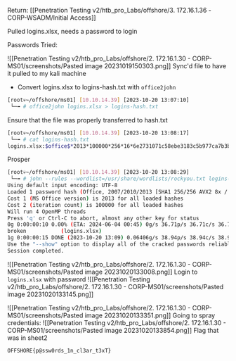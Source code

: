 Return:
[[Penetration Testing v2/htb_pro_Labs/offshore/3. 172.16.1.36 -CORP-WSADM/Initial Access]]

Pulled logins.xlsx, needs a password to login

Passwords Tried:

![[Penetration Testing v2/htb_pro_Labs/offshore/2. 172.16.1.30 - CORP-MS01/screenshots/Pasted image 20231019150303.png]]
Sync'd file to have it pulled to my kali machine
- Convert logins.xlsx to logins-hash.txt with `office2john`
```bash
[root💀~/offshore/ms01] [10.10.14.39] [2023-10-20 13:07:10]  
 └─╼ # office2john logins.xlsx > logins-hash.txt  
```
Ensure that the file was properly transferred to hash.txt
```bash
[root💀~/offshore/ms01] [10.10.14.39] [2023-10-20 13:08:17] 
 └─╼ # cat logins-hash.txt 
logins.xlsx:$office$*2013*100000*256*16*6e2731071c58ebe3183c5b977ca7b3b7*066bf7f3cdf4cafe11174c18628cc37f*82f49a87dd9a11168d4f6fe3527edde1151e78baeccd6a7d32d7a0badc75f531
```
Prosper
```bash
[root💀~/offshore/ms01] [10.10.14.39] [2023-10-20 13:08:29] 
 └─╼ # john --rules --wordlist=/usr/share/wordlists/rockyou.txt logins-hash.txt
Using default input encoding: UTF-8
Loaded 1 password hash (Office, 2007/2010/2013 [SHA1 256/256 AVX2 8x / SHA512 256/256 AVX2 4x AES])
Cost 1 (MS Office version) is 2013 for all loaded hashes
Cost 2 (iteration count) is 100000 for all loaded hashes
Will run 4 OpenMP threads
Press 'q' or Ctrl-C to abort, almost any other key for status
0g 0:00:00:10 0.00% (ETA: 2024-06-04 00:45) 0g/s 36.71p/s 36.71c/s 36.71C/s jeffrey..jerome
broken           (logins.xlsx)     
1g 0:00:00:15 DONE (2023-10-20 13:09) 0.06406g/s 38.94p/s 38.94c/s 38.94C/s evelyn..flores
Use the "--show" option to display all of the cracked passwords reliably
Session completed. 
```
![[Penetration Testing v2/htb_pro_Labs/offshore/2. 172.16.1.30 - CORP-MS01/screenshots/Pasted image 20231020133008.png]]
Login to `logins.xlsx` with password
![[Penetration Testing v2/htb_pro_Labs/offshore/2. 172.16.1.30 - CORP-MS01/screenshots/Pasted image 20231020133145.png]]

![[Penetration Testing v2/htb_pro_Labs/offshore/2. 172.16.1.30 - CORP-MS01/screenshots/Pasted image 20231020133351.png]]
Going to spray credentials:
![[Penetration Testing v2/htb_pro_Labs/offshore/2. 172.16.1.30 - CORP-MS01/screenshots/Pasted image 20231020133854.png]]
Flag that was in sheet2
```bash
OFFSHORE{p@ssw0rds_1n_cl3ar_t3xT}
```